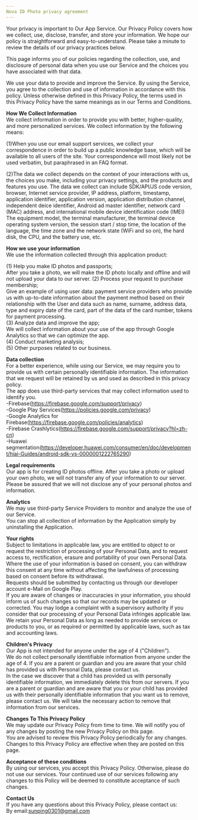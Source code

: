 ```yaml
---
Nova ID Photo privacy agreement
---
```

Your privacy is important to Our App Service. Our Privacy Policy covers how we collect, use, disclose, transfer, and store your information. We hope our policy is straightforward and easy-to-understand. Please take a minute to review the details of our privacy practices below.

This page informs you of our policies regarding the collection, use, and disclosure of personal data when you use our Service and the choices you have associated with that data.

We use your data to provide and improve the Service. By using the Service, you agree to the collection and use of information in accordance with this policy. Unless otherwise defined in this Privacy Policy, the terms used in this Privacy Policy have the same meanings as in our Terms and Conditions.
 
**How We Collect Information**  
We collect information in order to provide you with better, higher-quality, and more personalized services. We collect information by the following means:  

(1)When you use our email support services, we collect your correspondence in order to build up a public knowledge base, which will be available to all users of the site. Your correspondence will most likely not be used verbatim, but paraphrased in an FAQ format.  

(2)The data we collect depends on the context of your interactions with us, the choices you make, including your privacy settings, and the products and features you use. The data we collect can include SDK/API/JS code version, browser, Internet service provider, IP address, platform, timestamp, application identifier, application version, application distribution channel, independent deice identifier, Android ad master identifier, network card (MAC) address, and international mobile device identification code (IMEI) The equipment model, the terminal manufacturer, the terminal device operating system version, the session start / stop time, the location of the language, the time zone and the network state (WiFi and so on), the hard disk, the CPU, and the battery use, etc.  

**How we use your information**  
We use the information collected through this application product:  

(1) Help you make ID photos and passports;  
After you take a photo, we will make the ID photo locally and offline and will not upload your data to our server.
(2) Process your request to purchase membership;  
Give an example of using user data:
payment service providers who provide us with up-to-date information about the payment method based on their relationship with the User and data such as name, surname, address data, type and expiry date of the card, part of the data of the card number, tokens for payment processing.  
(3) Analyze data and improve the app;  
We will collect information about your use of the app through Google Analytics so that we can optimize the app.  
(4) Conduct marketing analysis;  
(5) Other purposes related to our business.  

**Data collection**  
For a better experience, while using our Service, we may require you to provide us with certain personally identifiable information. The information that we request will be retained by us and used as described in this privacy policy.   
The app does use third-party services that may collect information used to identify you.  
-Firebase(https://firebase.google.com/support/privacy)  
-Google Play Services(https://policies.google.com/privacy)  
-Google Analytics for Firebase(https://firebase.google.com/policies/analytics)  
-Firebase Crashlytics(https://firebase.google.com/support/privacy?hl=zh-cn)  
-Huawei segmentation(https://developer.huawei.com/consumer/en/doc/development/hiai-Guides/android-sdk-ys-0000001222765290)  

**Legal requirements**  
Our app is for creating ID photos offline. After you take a photo or upload your own photo, we will not transfer any of your information to our server.  
Please be assured that we will not disclose any of your personal photos and information.  

**Analytics**  
We may use third-party Service Providers to monitor and analyze the use of our Service.  
You can stop all collection of information by the Application simply by uninstalling the Application.  

**Your rights**  
Subject to limitations in applicable law, you are entitled to object to or request the restriction of processing of your Personal Data, and to request access to, rectification, erasure and portability of your own Personal Data.   
Where the use of your information is based on consent, you can withdraw this consent at any time without affecting the lawfulness of processing based on consent before its withdrawal.  
Requests should be submitted by contacting us through our developer account e-Mail on Google Play.  
If you are aware of changes or inaccuracies in your information, you should inform us of such changes so that our records may be updated or corrected. You may lodge a complaint with a supervisory authority if you consider that our processing of your Personal Data infringes applicable law.  
We retain your Personal Data as long as needed to provide services or products to you, or as required or permitted by applicable laws, such as tax and accounting laws.  

**Children's Privacy**  
Our App is not intended for anyone under the age of 4 ("Children").  
We do not collect personally identifiable information from anyone under the age of 4. If you are a parent or guardian and you are aware that your child has provided us with Personal Data, please contact us.  
In the case we discover that a child has provided us with personally identifiable information, we immediately delete this from our servers. If you are a parent or guardian and are aware that you or your child has provided us with their personally identifiable information that you want us to remove, please contact us. We will take the necessary action to remove that information from our services.  

**Changes To This Privacy Policy**  
We may update our Privacy Policy from time to time. We will notify you of any changes by posting the new Privacy Policy on this page.  
You are advised to review this Privacy Policy periodically for any changes. Changes to this Privacy Policy are effective when they are posted on this page.  

**Acceptance of these conditions**  
By using our services, you accept this Privacy Policy. Otherwise, please do not use our services. Your continued use of our services following any changes to this Policy will be deemed to constitute acceptance of such changes.  

**Contact Us**  
If you have any questions about this Privacy Policy, please contact us:  
By email:sunping0301@gmail.com  
